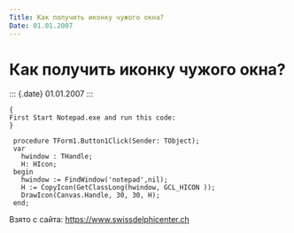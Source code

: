 ```yaml
---
Title: Как получить иконку чужого окна?
Date: 01.01.2007
---
```


Как получить иконку чужого окна?
================================

::: {.date}
01.01.2007
:::

    { 
    First Start Notepad.exe and run this code: 
    }
     
     procedure TForm1.Button1Click(Sender: TObject);
     var
       hwindow : THandle;
       H: HIcon;
     begin
       hwindow := FindWindow('notepad',nil);
       H := CopyIcon(GetClassLong(hwindow, GCL_HICON ));
       DrawIcon(Canvas.Handle, 30, 30, H);
     end;

Взято с сайта: <https://www.swissdelphicenter.ch>
